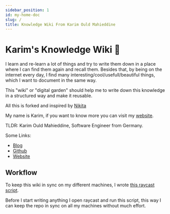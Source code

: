 ```yaml
---
sidebar_position: 1
id: my-home-doc
slug: /
title: Knowledge Wiki From Karim Ould Mahieddine
---
```


# Karim's Knowledge Wiki 🌿

I learn and re-learn a lot of things and try to write them down in a place where I can find them again and recall them.
Besides that, by being on the internet every day, I find many interesting/cool/usefull/beautiful things, which I want to document in the same way.

This "wiki" or "digital garden" should help me to write down this knowledge in a structured way and make it reusable.

All this is forked and inspired by [Nikita](https://wiki.nikiv.dev/)

My name is Karim, if you want to know more you can visit my [website](https://www.karimould.dev).

TLDR: Karim Ould Mahieddine, Software Engineer from Germany.

Some Links:

- [Blog](https://blog.karimould.dev)
- [Github](https://github.com/karimould)
- [Website](https://karimould.dev)

## Workflow

To keep this wiki in sync on my different machines, I wrote [this raycast script](https://wiki.karimould.dev/Tools/raycast/scripts).

Before I start writing anything I open raycast and run this script, this way I can keep the repo in sync on all my machines without much effort.

